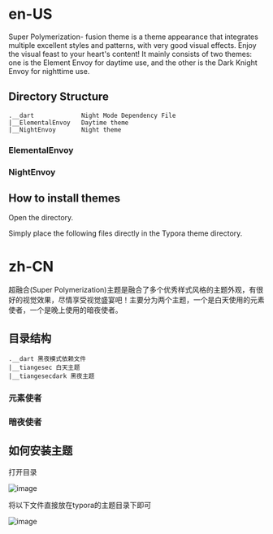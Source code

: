 # en-US

Super Polymerization- fusion theme is a theme appearance that integrates multiple excellent styles and patterns, with very good visual effects. Enjoy the visual feast to your heart's content! It mainly consists of two themes: one is the Element Envoy for daytime use, and the other is the Dark Knight Envoy for nighttime use.

## Directory Structure

```
.__dart 			Night Mode Dependency File
|__ElementalEnvoy 	Daytime theme
|__NightEnvoy 		Night theme
```

### ElementalEnvoy 



### NightEnvoy 



## How to install themes

Open the directory.



Simply place the following files directly in the Typora theme directory.







# zh-CN

超融合(Super Polymerization)主题是融合了多个优秀样式风格的主题外观，有很好的视觉效果，尽情享受视觉盛宴吧！主要分为两个主题，一个是白天使用的元素使者，一个是晚上使用的暗夜使者。

## 目录结构
```
.__dart 黑夜模式依赖文件
|__tiangesec 白天主题
|__tiangesecdark 黑夜主题
```




### 元素使者



### 暗夜使者





## 如何安装主题

打开目录

![image](https://github.com/user-attachments/assets/a03a8a2f-eefc-43d2-b86e-292f829c7b2b)

将以下文件直接放在typora的主题目录下即可

![image](https://github.com/user-attachments/assets/580b412e-d834-414e-8db0-7e2fd9910280)



